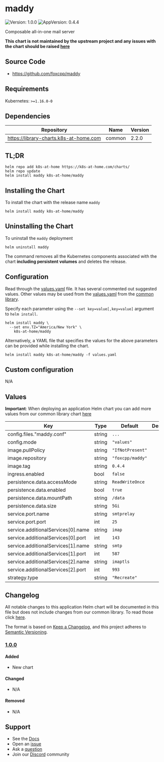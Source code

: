 # maddy

![Version: 1.0.0](https://img.shields.io/badge/Version-1.0.0-informational?style=flat-square) ![AppVersion: 0.4.4](https://img.shields.io/badge/AppVersion-0.4.4-informational?style=flat-square)

Composable all-in-one mail server

**This chart is not maintained by the upstream project and any issues with the chart should be raised [here](https://github.com/k8s-at-home/charts/issues/new/choose)**

## Source Code

* <https://github.com/foxcpp/maddy>

## Requirements

Kubernetes: `>=1.16.0-0`

## Dependencies

| Repository | Name | Version |
|------------|------|---------|
| https://library-charts.k8s-at-home.com | common | 2.2.0 |

## TL;DR

```console
helm repo add k8s-at-home https://k8s-at-home.com/charts/
helm repo update
helm install maddy k8s-at-home/maddy
```

## Installing the Chart

To install the chart with the release name `maddy`

```console
helm install maddy k8s-at-home/maddy
```

## Uninstalling the Chart

To uninstall the `maddy` deployment

```console
helm uninstall maddy
```

The command removes all the Kubernetes components associated with the chart **including persistent volumes** and deletes the release.

## Configuration

Read through the [values.yaml](./values.yaml) file. It has several commented out suggested values.
Other values may be used from the [values.yaml](https://github.com/k8s-at-home/library-charts/tree/main/charts/stable/common/values.yaml) from the [common library](https://github.com/k8s-at-home/library-charts/tree/main/charts/stable/common).

Specify each parameter using the `--set key=value[,key=value]` argument to `helm install`.

```console
helm install maddy \
  --set env.TZ="America/New York" \
    k8s-at-home/maddy
```

Alternatively, a YAML file that specifies the values for the above parameters can be provided while installing the chart.

```console
helm install maddy k8s-at-home/maddy -f values.yaml
```

## Custom configuration

N/A

## Values

**Important**: When deploying an application Helm chart you can add more values from our common library chart [here](https://github.com/k8s-at-home/library-charts/tree/main/charts/stable/common)

| Key | Type | Default | Description |
|-----|------|---------|-------------|
| config.files."maddy.conf" | string | `...` |  |
| config.mode | string | `"values"` |  |
| image.pullPolicy | string | `"IfNotPresent"` |  |
| image.repository | string | `"foxcpp/maddy"` |  |
| image.tag | string | `0.4.4` |  |
| ingress.enabled | bool | `false` |  |
| persistence.data.accessMode | string | `ReadWriteOnce` |  |
| persistence.data.enabled | bool | `true` |  |
| persistence.data.mountPath | string | `/data` |  |
| persistence.data.size | string | `5Gi` |  |
| service.port.name | string | `smtprelay` |  |
| service.port.port | int | `25` |  |
| service.additionalServices[0].name | string | `imap` |  |
| service.additionalServices[0].port | int | `143` |  |
| service.additionalServices[1].name | string | `smtp` |  |
| service.additionalServices[1].port | int | `587` |  |
| service.additionalServices[2].name | string | `imaptls` |  |
| service.additionalServices[2].port | int | `993` |  |
| strategy.type | string | `"Recreate"` |  |

## Changelog

All notable changes to this application Helm chart will be documented in this file but does not include changes from our common library. To read those click [here](https://github.com/k8s-at-home/library-charts/tree/main/charts/stable/common#changelog).

The format is based on [Keep a Changelog](https://keepachangelog.com/en/1.0.0/), and this project adheres to [Semantic Versioning](https://semver.org/spec/v2.0.0.html).

### [1.0.0]

#### Added

* New chart

#### Changed

* N/A

#### Removed

* N/A

[1.0.0]: #1.0.0

## Support

* See the [Docs](https://docs.k8s-at-home.com/our-helm-charts/getting-started/)
* Open an [issue](https://github.com/k8s-at-home/charts/issues/new/choose)
* Ask a [question](https://github.com/k8s-at-home/organization/discussions)
* Join our [Discord](https://discord.gg/sTMX7Vh) community
